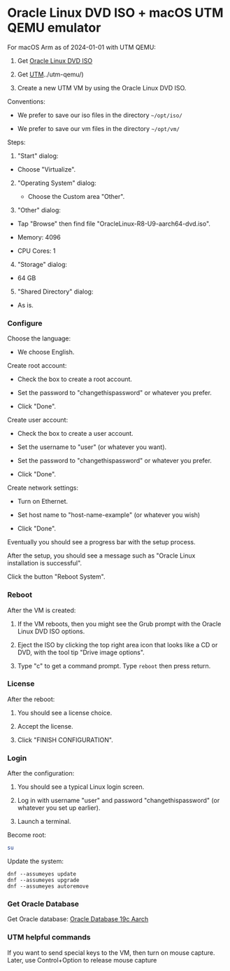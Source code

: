 # Oracle Linux DVD ISO + macOS UTM QEMU emulator

For macOS Arm as of 2024-01-01 with UTM QEMU:

1. Get [Oracle Linux DVD ISO](../oracle-linux-dvd-iso/)

2. Get [UTM]()../utm-qemu/)

3. Create a new UTM VM by using the Oracle Linux DVD ISO.

Conventions:

* We prefer to save our iso files in the directory `~/opt/iso/`
  
* We prefer to save our vm files in the directory `~/opt/vm/`

Steps:

1. "Start" dialog:

  * Choose "Virtualize".

2. "Operating System" dialog: 

   * Choose the Custom area "Other".

3. "Other" dialog:

  * Tap "Browse" then find file "OracleLinux-R8-U9-aarch64-dvd.iso".
  
  * Memory: 4096

  * CPU Cores: 1

4. "Storage" dialog:

  * 64 GB
  
5. "Shared Directory" dialog:

  * As is.



### Configure

Choose the language:

* We choose English.

Create root account:

* Check the box to create a root account. 

* Set the password to "changethispassword" or whatever you prefer.

* Click "Done".

Create user account:

* Check the box to create a user account. 

* Set the username to "user" (or whatever you want). 

* Set the password to "changethispassword" or whatever you prefer.

* Click "Done".

Create network settings:

* Turn on Ethernet.

* Set host name to "host-name-example" (or whatever you wish)

* Click "Done".

Eventually you should see a progress bar with the setup process.

After the setup, you should see a message such as "Oracle Linux installation is successful". 

Click the button "Reboot System".


### Reboot

After the VM is created:

1. If the VM reboots, then you might see the Grub prompt with the Oracle Linux DVD ISO options.

2. Eject the ISO by clicking the top right area icon that looks like a CD or DVD, with the tool tip "Drive image options".

3. Type "c" to get a command prompt. Type `reboot` then press return.
   

### License

After the reboot:

1. You should see a license choice. 

2. Accept the license.
   
3. Click "FINISH CONFIGURATION".


### Login

After the configuration:

1. You should see a typical Linux login screen.

2. Log in with username "user" and password "changethispassword" (or whatever you set up earlier).
   
3. Launch a terminal.

Become root:

```sh
su
```

Update the system:

```
dnf --assumeyes update
dnf --assumeyes upgrade
dnf --assumeyes autoremove
```


### Get Oracle Database 

Get Oracle database: [Oracle Database 19c Aarch](../oracle-database-19c-aarch/)


### UTM helpful commands

If you want to send special keys to the VM, then turn on mouse capture. Later, use Control+Option to release mouse capture

